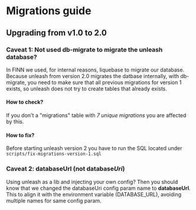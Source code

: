 # Migrations guide

## Upgrading from v1.0 to 2.0

### Caveat 1: Not used db-migrate to migrate the unleash database?
In FINN we used, for internal reasons, liquebase to migrate our database.  
Because unleash from version 2.0 migrates the datbase internally, with db-migrate, 
you need to make sure that all previous migrations for version 1 exists, so unleash
does not try to create tables that already exists. 

#### How to check?
If you don't a "migrations" table with _7 unique migrations_ you are affected by this. 

#### How to fix?
Before starting unleash version 2 you have to run the SQL located under `scripts/fix-migrations-version-1.sql`

### Caveat 2: databaseUrl (not database*Uri*)
Using unleash as a lib and injecting your own config? Then you should know that we changed the databaseUri config param name to **databaseUrl**. This to align it with the environment variable (DATABASE_URL), avoiding multiple names for same config param. 
